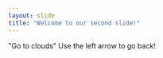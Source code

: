 ```yaml
---
layout: slide
title: "Welcome to our second slide!"
---
```

"Go to clouds"
Use the left arrow to go back!
